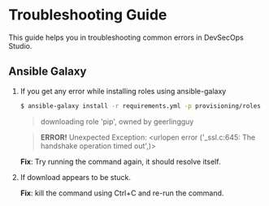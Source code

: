 # Troubleshooting Guide
This guide helps you in troubleshooting common errors in DevSecOps Studio.

## Ansible Galaxy

1. If you get any error while installing roles using ansible-galaxy

	```bash
	$ ansible-galaxy install -r requirements.yml -p provisioning/roles
	```
	
	> downloading role 'pip', owned by geerlingguy
	
	> __ERROR!__ Unexpected Exception: 
	> \<urlopen error ('_ssl.c:645: The handshake operation timed out',)>

	
	__Fix__: Try running the command again, it should resolve itself.

2. If download appears to be stuck.

	__Fix__: kill the command using Ctrl+C and re-run the command.
